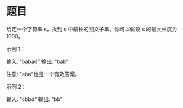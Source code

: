 题目
====
给定一个字符串 s，找到 s 中最长的回文子串。你可以假设 s 的最大长度为1000。

示例 1：

输入: "babad"
输出: "bab"

注意: "aba"也是一个有效答案。

示例 2：

输入: "cbbd"
输出: "bb"
